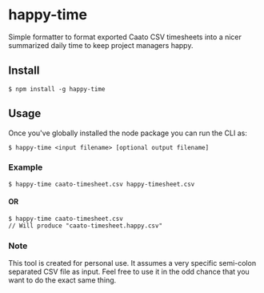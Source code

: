 # happy-time

Simple formatter to format exported Caato CSV timesheets into a nicer summarized daily time to keep project managers happy.

## Install

```
$ npm install -g happy-time
```

## Usage

Once you've globally installed the node package you can run the CLI as:

```
$ happy-time <input filename> [optional output filename]
```

### Example
```
$ happy-time caato-timesheet.csv happy-timesheet.csv
```

#### OR
```
$ happy-time caato-timesheet.csv
// Will produce "caato-timesheet.happy.csv"
```

### Note
This tool is created for personal use. It assumes a very specific semi-colon separated CSV file as input. Feel free to use it in the odd chance that you want to do the exact same thing.
